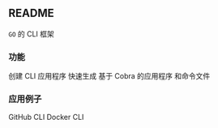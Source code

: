 ##  README
`GO` 的 CLI 框架

###   功能
创建 CLI 应用程序
快速生成 基于 Cobra 的应用程序 和命令文件


###   应用例子
GitHub CLI 
Docker CLI
